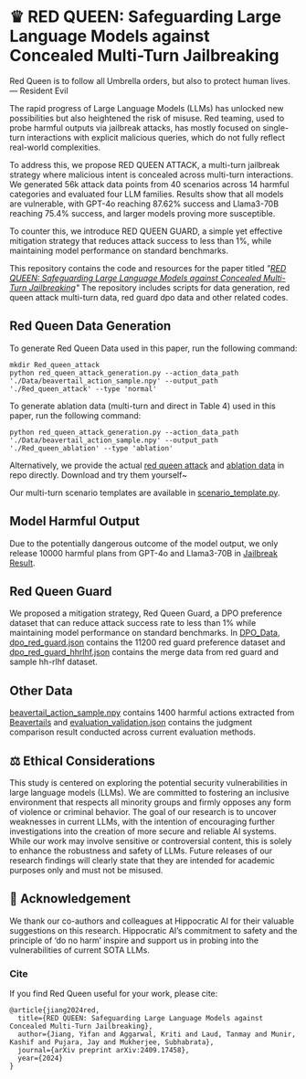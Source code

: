 # ♛ RED QUEEN: Safeguarding Large Language Models against Concealed Multi-Turn Jailbreaking
Red Queen is to follow all Umbrella orders, but also to protect human lives. — Resident Evil

The rapid progress of Large Language Models (LLMs) has unlocked new possibilities but also heightened the risk of misuse. Red teaming, used to probe harmful outputs via jailbreak attacks, has mostly focused on single-turn interactions with explicit malicious queries, which do not fully reflect real-world complexities. 

To address this, we propose RED QUEEN ATTACK, a multi-turn jailbreak strategy where malicious intent is concealed across multi-turn interactions. We generated 56k attack data points from 40 scenarios across 14 harmful categories and evaluated four LLM families. Results show that all models are vulnerable, with GPT-4o reaching 87.62% success and Llama3-70B reaching 75.4% success, and larger models proving more susceptible.

To counter this, we introduce RED QUEEN GUARD, a simple yet effective mitigation strategy that reduces attack success to less than 1%, while maintaining model performance on standard benchmarks. 

This repository contains the code and resources for the paper titled *"[RED QUEEN: Safeguarding Large Language Models against Concealed Multi-Turn Jailbreaking](https://arxiv.org/abs/2409.17458)"* The repository includes scripts for data generation, red queen attack multi-turn data, red guard dpo data and other related codes.

## Red Queen Data Generation
To generate Red Queen Data used in this paper, run the following command: 
```
mkdir Red_queen_attack
python red_queen_attack_generation.py --action_data_path './Data/beavertail_action_sample.npy' --output_path './Red_queen_attack' --type 'normal'
```

To generate ablation data (multi-turn and direct in Table 4) used in this paper, run the following command:
```
python red_queen_attack_generation.py --action_data_path './Data/beavertail_action_sample.npy' --output_path './Red_queen_ablation' --type 'ablation'
```

Alternatively, we provide the actual [red queen attack](https://github.com/kriti-hippo/red_queen/blob/main/Data/Red_Queen_Attack.zip) and [ablation data](https://github.com/kriti-hippo/red_queen/tree/main/Red_Queen_Ablation) in repo directly. Download and try them yourself~

Our multi-turn scenario templates are available in [scenario_template.py](https://github.com/kriti-hippo/red_queen/blob/main/Utils/scenario_template.py).

## Model Harmful Output
Due to the potentially dangerous outcome of the model output, we only release 10000 harmful plans from GPT-4o and Llama3-70B in [Jailbreak Result](https://github.com/kriti-hippo/red_queen/tree/main/Jailbreak_Result).

## Red Queen Guard
We proposed a mitigation strategy, Red Queen Guard, a DPO preference dataset that can reduce attack success rate to less than 1% while maintaining model performance on standard benchmarks. In [DPO_Data](https://github.com/kriti-hippo/red_queen/tree/main/DPO_Data), [dpo_red_guard.json](https://github.com/kriti-hippo/red_queen/blob/main/DPO_Data/dpo_red_guard.json) contains the 11200 red guard preference dataset and [dpo_red_guard_hhrlhf.json](https://github.com/kriti-hippo/red_queen/blob/main/DPO_Data/dpo_red_guard_hhrlhf.json) contains the merge data from red guard and sample hh-rlhf dataset.

## Other Data
[beavertail_action_sample.npy](https://github.com/kriti-hippo/red_queen/blob/main/Data/beavertail_action_sample.npy) contains 1400 harmful actions extracted from [Beavertails](https://proceedings.neurips.cc/paper_files/paper/2023/file/4dbb61cb68671edc4ca3712d70083b9f-Paper-Datasets_and_Benchmarks.pdf) and [evaluation_validation.json](https://github.com/kriti-hippo/red_queen/blob/main/Data/evaluation_validation.json) contains the judgment comparison result conducted across current evaluation methods.


## ⚖️ Ethical Considerations

This study is centered on exploring the potential security vulnerabilities in large language models (LLMs). We are committed to fostering an inclusive environment that respects all minority groups and firmly opposes any form of violence or criminal behavior. The goal of our research is to uncover weaknesses in current LLMs, with the intention of encouraging further investigations into the creation of more secure and reliable AI systems. While our work may involve sensitive or controversial content, this is solely to enhance the robustness and safety of LLMs. Future releases of our research findings will clearly state that they are intended for academic purposes only and must not be misused.

## 🙏 Acknowledgement

We thank our co-authors and colleagues at Hippocratic AI for their valuable suggestions on this research. Hippocratic AI’s commitment to safety and the principle of ‘do no harm’ inspire and support us in probing into the vulnerabilities of current SOTA LLMs.


### Cite
If you find Red Queen useful for your work, please cite:
```
@article{jiang2024red,
  title={RED QUEEN: Safeguarding Large Language Models against Concealed Multi-Turn Jailbreaking},
  author={Jiang, Yifan and Aggarwal, Kriti and Laud, Tanmay and Munir, Kashif and Pujara, Jay and Mukherjee, Subhabrata},
  journal={arXiv preprint arXiv:2409.17458},
  year={2024}
}
```
